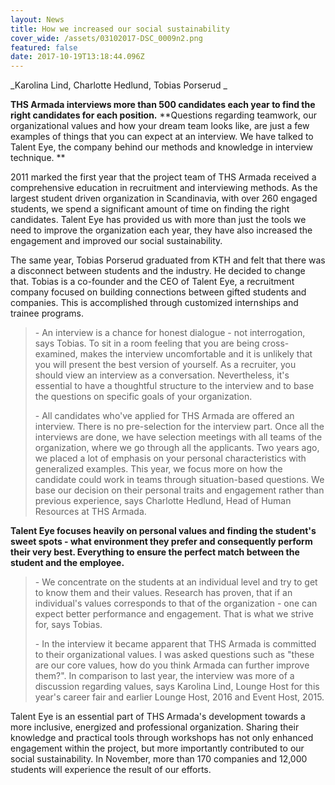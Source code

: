 ```yaml
---
layout: News
title: How we increased our social sustainability
cover_wide: /assets/03102017-DSC_0009n2.png
featured: false
date: 2017-10-19T13:18:44.096Z
---
```

_Karolina Lind, Charlotte Hedlund, Tobias Porserud _

**THS Armada interviews more than 500 candidates each year to find the right candidates for each position.** **Questions regarding teamwork, our organizational values and how your dream team looks like, are just a few examples of things that you can expect at an interview. We have talked to Talent Eye, the company behind our methods and knowledge in interview technique. **

2011 marked the first year that the project team of THS Armada received a comprehensive education in recruitment and interviewing methods. As the largest student driven organization in Scandinavia, with over 260 engaged students, we spend a significant amount of time on finding the right candidates. Talent Eye has provided us with more than just the tools we need to improve the organization each year, they have also increased the engagement and improved our social sustainability.

The same year, Tobias Porserud graduated from KTH and felt that there was a disconnect between students and the industry. He decided to change that. Tobias is a co-founder and the CEO of Talent Eye, a recruitment company focused on building connections between gifted students and companies. This is accomplished through customized internships and trainee programs.

> \- An interview is a chance for honest dialogue - not interrogation, says Tobias. To sit in a room feeling that you are being cross-examined, makes the interview uncomfortable and it is unlikely that you will present the best version of yourself. As a recruiter, you should view an interview as a conversation. Nevertheless, it's essential to have a thoughtful structure to the interview and to base the questions on specific goals of your organization.
>
> \- All candidates who've applied for THS Armada are offered an interview. There is no pre-selection for the interview part. Once all the interviews are done, we have selection meetings with all teams of the organization, where we go through all the applicants. Two years ago, we placed a lot of emphasis on your personal characteristics with generalized examples. This year, we focus more on how the candidate could work in teams through situation-based questions. We base our decision on their personal traits and engagement rather than previous experience, says Charlotte Hedlund, Head of Human Resources at THS Armada.

**Talent Eye focuses heavily on personal values and finding the student's sweet spots - what environment they prefer and consequently perform their very best. Everything to ensure the perfect match between the student and the employee.**

> \- We concentrate on the students at an individual level and try to get to know them and their values. Research has proven, that if an individual's values corresponds to that of the organization - one can expect better performance and engagement. That is what we strive for, says Tobias. 
>
> \- In the interview it became apparent that THS Armada is committed to their organizational values. I  was asked questions such as "these are our core values, how do you think Armada can further improve them?". In comparison to last year, the interview was more of a discussion regarding values, says Karolina Lind, Lounge Host for this year's career fair and earlier Lounge Host, 2016 and Event Host, 2015.

Talent Eye is an essential part of THS Armada's development towards a more inclusive, energized and professional organization. Sharing their knowledge and practical tools through workshops has not only enhanced engagement within the project, but more importantly contributed to our social sustainability. In November, more than 170 companies and 12,000 students will experience the result of our efforts.
